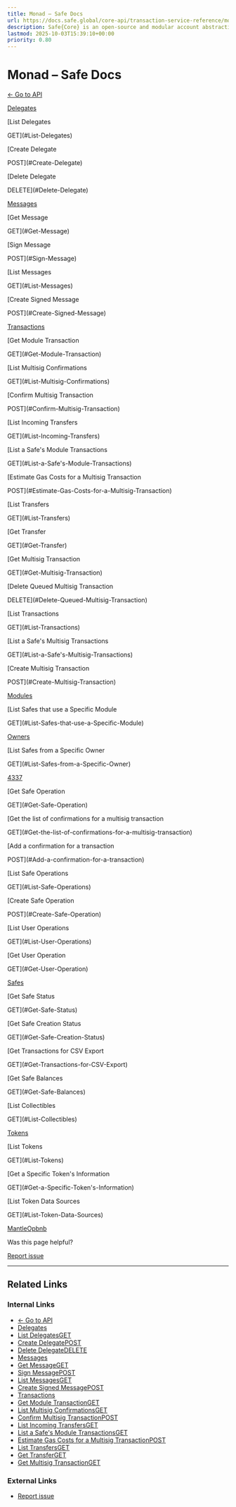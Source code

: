 ```yaml
---
title: Monad – Safe Docs
url: https://docs.safe.global/core-api/transaction-service-reference/monad
description: Safe{Core} is an open-source and modular account abstraction stack. Learn about its features and how to use it.
lastmod: 2025-10-03T15:39:10+00:00
priority: 0.80
---
```


# Monad – Safe Docs

[← Go to API](/core-api/transaction-service-overview)

[Delegates](#Delegates)

[List Delegates

GET](#List-Delegates)

[Create Delegate

POST](#Create-Delegate)

[Delete Delegate

DELETE](#Delete-Delegate)

[Messages](#Messages)

[Get Message

GET](#Get-Message)

[Sign Message

POST](#Sign-Message)

[List Messages

GET](#List-Messages)

[Create Signed Message

POST](#Create-Signed-Message)

[Transactions](#Transactions)

[Get Module Transaction

GET](#Get-Module-Transaction)

[List Multisig Confirmations

GET](#List-Multisig-Confirmations)

[Confirm Multisig Transaction

POST](#Confirm-Multisig-Transaction)

[List Incoming Transfers

GET](#List-Incoming-Transfers)

[List a Safe's Module Transactions

GET](#List-a-Safe's-Module-Transactions)

[Estimate Gas Costs for a Multisig Transaction

POST](#Estimate-Gas-Costs-for-a-Multisig-Transaction)

[List Transfers

GET](#List-Transfers)

[Get Transfer

GET](#Get-Transfer)

[Get Multisig Transaction

GET](#Get-Multisig-Transaction)

[Delete Queued Multisig Transaction

DELETE](#Delete-Queued-Multisig-Transaction)

[List Transactions

GET](#List-Transactions)

[List a Safe's Multisig Transactions

GET](#List-a-Safe's-Multisig-Transactions)

[Create Multisig Transaction

POST](#Create-Multisig-Transaction)

[Modules](#Modules)

[List Safes that use a Specific Module

GET](#List-Safes-that-use-a-Specific-Module)

[Owners](#Owners)

[List Safes from a Specific Owner

GET](#List-Safes-from-a-Specific-Owner)

[4337](#4337)

[Get Safe Operation

GET](#Get-Safe-Operation)

[Get the list of confirmations for a multisig transaction

GET](#Get-the-list-of-confirmations-for-a-multisig-transaction)

[Add a confirmation for a transaction

POST](#Add-a-confirmation-for-a-transaction)

[List Safe Operations

GET](#List-Safe-Operations)

[Create Safe Operation

POST](#Create-Safe-Operation)

[List User Operations

GET](#List-User-Operations)

[Get User Operation

GET](#Get-User-Operation)

[Safes](#Safes)

[Get Safe Status

GET](#Get-Safe-Status)

[Get Safe Creation Status

GET](#Get-Safe-Creation-Status)

[Get Transactions for CSV Export

GET](#Get-Transactions-for-CSV-Export)

[Get Safe Balances

GET](#Get-Safe-Balances)

[List Collectibles

GET](#List-Collectibles)

[Tokens](#Tokens)

[List Tokens

GET](#List-Tokens)

[Get a Specific Token's Information

GET](#Get-a-Specific-Token's-Information)

[List Token Data Sources

GET](#List-Token-Data-Sources)

[Mantle](/core-api/transaction-service-reference/mantle "Mantle")[Opbnb](/core-api/transaction-service-reference/opbnb "Opbnb")

Was this page helpful?

[Report issue](https://github.com/safe-global/safe-docs/issues/new?assignees=&labels=nextra-feedback&projects=&template=nextra-feedback.yml&title=%5BFeedback%5D+)

---

## Related Links

### Internal Links

- [← Go to API](https://docs.safe.global/core-api/transaction-service-overview)
- [Delegates](https://docs.safe.global/core-api/transaction-service-reference/monad)
- [List DelegatesGET](https://docs.safe.global/core-api/transaction-service-reference/monad)
- [Create DelegatePOST](https://docs.safe.global/core-api/transaction-service-reference/monad)
- [Delete DelegateDELETE](https://docs.safe.global/core-api/transaction-service-reference/monad)
- [Messages](https://docs.safe.global/core-api/transaction-service-reference/monad)
- [Get MessageGET](https://docs.safe.global/core-api/transaction-service-reference/monad)
- [Sign MessagePOST](https://docs.safe.global/core-api/transaction-service-reference/monad)
- [List MessagesGET](https://docs.safe.global/core-api/transaction-service-reference/monad)
- [Create Signed MessagePOST](https://docs.safe.global/core-api/transaction-service-reference/monad)
- [Transactions](https://docs.safe.global/core-api/transaction-service-reference/monad)
- [Get Module TransactionGET](https://docs.safe.global/core-api/transaction-service-reference/monad)
- [List Multisig ConfirmationsGET](https://docs.safe.global/core-api/transaction-service-reference/monad)
- [Confirm Multisig TransactionPOST](https://docs.safe.global/core-api/transaction-service-reference/monad)
- [List Incoming TransfersGET](https://docs.safe.global/core-api/transaction-service-reference/monad)
- [List a Safe's Module TransactionsGET](https://docs.safe.global/core-api/transaction-service-reference/monad)
- [Estimate Gas Costs for a Multisig TransactionPOST](https://docs.safe.global/core-api/transaction-service-reference/monad)
- [List TransfersGET](https://docs.safe.global/core-api/transaction-service-reference/monad)
- [Get TransferGET](https://docs.safe.global/core-api/transaction-service-reference/monad)
- [Get Multisig TransactionGET](https://docs.safe.global/core-api/transaction-service-reference/monad)

### External Links

- [Report issue](https://github.com/safe-global/safe-docs/issues/new?assignees=&labels=nextra-feedback&projects=&template=nextra-feedback.yml&title=%5BFeedback%5D+)
